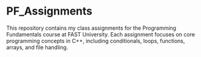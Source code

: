 # PF_Assignments
This repository contains my class assignments for the Programming Fundamentals course at FAST University. Each assignment focuses on core programming concepts in C++, including conditionals, loops, functions, arrays, and file handling.
